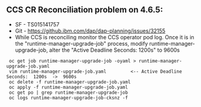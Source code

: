 ## CCS CR Reconciliation problem on 4.6.5:
- SF - TS015141757
- Git - https://github.ibm.com/dap/dap-planning/issues/32155
- While CCS is reconciling monitor the CCS operator pod log. Once it is in the "runtime-manager-upgrade-job" process,  modify runtime-manager-upgrade-job, alter the "Active Deadline Seconds:  1200s"  to  9600s
```
 oc get job runtime-manager-upgrade-job -oyaml > runtime-manager-upgrade-job.yaml
 vim runtime-manager-upgrade-job.yaml         <-- Active Deadline Seconds:  1200s  ->  9600s
 oc delete -f runtime-manager-upgrade-job.yaml
 oc apply -f runtime-manager-upgrade-job.yaml
 oc get po | grep runtime-manager-upgrade-job
 oc logs runtime-manager-upgrade-job-cksnz -f
```
